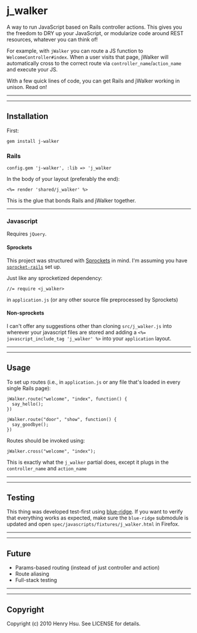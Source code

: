 # j_walker

A way to run JavaScript based on Rails controller actions. This gives you the freedom to DRY up your JavaScript, or modularize code around REST resources, whatever you can think of!

For example, with `jWalker` you can route a JS function to `WelcomeController#index`. When a user visits that page, jWalker will automatically cross to the correct route via `controller_name`/`action_name` and execute your JS.

With a few quick lines of code, you can get Rails and jWalker working in unison. Read on!

*****
*****

## Installation

First:

    gem install j-walker

### Rails

    config.gem 'j-walker', :lib => 'j_walker

In the body of your layout (preferably the end):

    <%= render 'shared/j_walker' %>

This is the glue that bonds Rails and jWalker together.

*****

### Javascript

Requires `jQuery`.

#### Sprockets

This project was structured with [Sprockets](http://getsprockets.org) in mind. I'm assuming you have [`sprocket-rails`](http://github.com/sstephenson/sprockets-rails/tree/master) set up.

Just like any sprocketized dependency:

    //= require <j_walker>

in `application.js` (or any other source file preprocessed by Sprockets)

#### Non-sprockets

I can't offer any suggestions other than cloning `src/j_walker.js` into wherever your javascript files are stored and
adding a `<%= javascript_include_tag 'j_walker' %>` into your `application` layout.

*****
*****

## Usage

To set up routes (i.e., in `application.js` or any file that's loaded in every single Rails page):

    jWalker.route("welcome", "index", function() {
      say_hello();
    })

    jWalker.route("door", "show", function() {
      say_goodbye();
    })

Routes should be invoked using:

    jWalker.cross("welcome", "index");

This is exactly what the `j_walker` partial does, except it plugs in the `controller_name` and `action_name`

*****
*****

## Testing

This thing was developed test-first using [blue-ridge](http://github.com/relevance/blue-ridge). If you want to verify that everything works as expected, make sure the `blue-ridge` submodule is updated and open `spec/javascripts/fixtures/j_walker.html` in Firefox.

*****
*****

## Future

* Params-based routing (instead of just controller and action)
* Route aliasing
* Full-stack testing

*****
*****

## Copyright

Copyright (c) 2010 Henry Hsu. See LICENSE for details.
